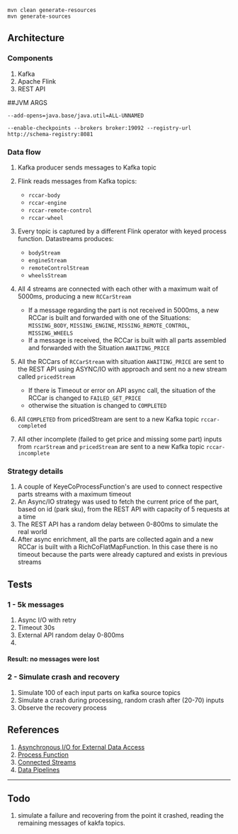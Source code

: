 ```shell
mvn clean generate-resources
mvn generate-sources
```

## Architecture

### Components
1. Kafka
2. Apache Flink
3. REST API

##JVM ARGS
```
--add-opens=java.base/java.util=ALL-UNNAMED 
```


```shell
--enable-checkpoints --brokers broker:19092 --registry-url http://schema-registry:8081
```

### Data flow

1. Kafka producer sends messages to Kafka topic
2. Flink reads messages from Kafka topics:
    - `rccar-body`
    - `rccar-engine`
    - `rccar-remote-control`
    - `rccar-wheel`
3. Every topic is captured by a different Flink operator with keyed process function. Datastreams produces:
   - `bodyStream`
   - `engineStream`
   - `remoteControlStream`
   - `wheelsStream`
   
4. All 4 streams are connected with each other with a maximum wait of 5000ms, producing a new `RCCarStream`
   - If a message regarding the part is not received in 5000ms, a new RCCar is built and forwarded with one of the Situations: `MISSING_BODY`, `MISSING_ENGINE`, `MISSING_REMOTE_CONTROL`, `MISSING_WHEELS`
   - If a message is received, the RCCar is built with all parts assembled and forwarded with the Situation `AWAITING_PRICE`

5. All the RCCars of `RCCarStream` with situation `AWAITING_PRICE` are sent to the REST API using ASYNC/IO with approach and sent no a new stream called `pricedStream`
   - If there is Timeout or error on API async call, the situation of the RCCar is changed to `FAILED_GET_PRICE`
   - otherwise the situation is changed to `COMPLETED`
6. All `COMPLETED` from pricedStream are sent to a new Kafka topic `rccar-completed`
7. All other incomplete (failed to get price and missing some part) inputs from `rcarStream` and `pricedStream` are sent to a new Kafka topic `rccar-incomplete`

### Strategy details

1. A couple of KeyeCoProcessFunction's are used to connect respective parts streams with a maximum timeout
2. An Async/IO strategy was used to fetch the current price of the part, based on id (park sku), from the REST API with capacity of 5 requests at a time
3. The REST API has a random delay between 0-800ms to simulate the real world
4. After async enrichment, all the parts are collected again and a new RCCar is built with a RichCoFlatMapFunction. In this case there is no timeout because the parts were already captured and exists in previous streams


## Tests

### 1 - 5k messages
1. Async I/O with retry
2. Timeout 30s
3. External API random delay 0-800ms
4. 
#### Result: no messages were lost

### 2 - Simulate crash and recovery
1. Simulate 100 of each input parts on kafka source topics
2. Simulate a crash during processing, random crash after (20-70) inputs
3. Observe the recovery process


## References

1. [Asynchronous I/O for External Data Access](https://nightlies.apache.org/flink/flink-docs-release-1.20/docs/dev/datastream/operators/asyncio/)
2. [Process Function](https://nightlies.apache.org/flink/flink-docs-release-1.20/docs/dev/datastream/operators/process_function/)
3. [Connected Streams](https://nightlies.apache.org/flink/flink-docs-stable/docs/learn-flink/etl/#connected-streams)
4. [Data Pipelines](https://nightlies.apache.org/flink/flink-docs-release-1.17/docs/learn-flink/etl/#example)
---
## Todo

1. simulate a failure and recovering from the point it crashed, reading the remaining messages of kakfa topics.